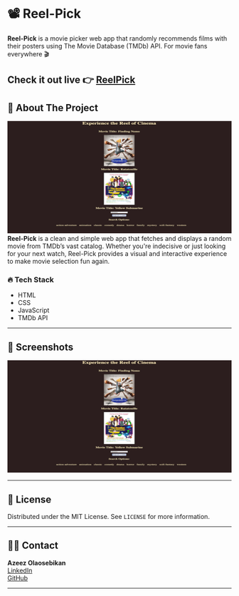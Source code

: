 # 📽️ Reel-Pick

**Reel-Pick** is a movie picker web app that randomly recommends films with their posters using The Movie Database (TMDb) API. For movie fans everywhere 🎬

Check it out live 👉 [ReelPick](https://reelpick.netlify.app/) 
---

## 🧠 About The Project
![Reel-Pick Screenshot](./assets/reel-pick.png)
**Reel-Pick** is a clean and simple web app that fetches and displays a random movie from TMDb’s vast catalog. Whether you're indecisive or just looking for your next watch, Reel-Pick provides a visual and interactive experience to make movie selection fun again.

### 🔥 Tech Stack

- HTML  
- CSS  
- JavaScript  
- TMDb API

---

## 📸 Screenshots

![Reel-Pick Preview](./assets/reel-pick.png) 

---

## 📄 License

Distributed under the MIT License. See `LICENSE` for more information.

---

## 🙋‍♂️ Contact

**Azeez Olaosebikan**  
[LinkedIn](https://www.linkedin.com/in/azeezolaosebikan)  
[GitHub](https://github.com/ozazeez)

---
